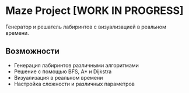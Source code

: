 # Maze Project [WORK IN PROGRESS]

Генератор и решатель лабиринтов с визуализацией в реальном времени.

## Возможности

- Генерация лабиринтов различными алгоритмами
- Решение с помощью BFS, A\* и Dijkstra
- Визуализация в реальном времени
- Настройка сложности и различных параметров

